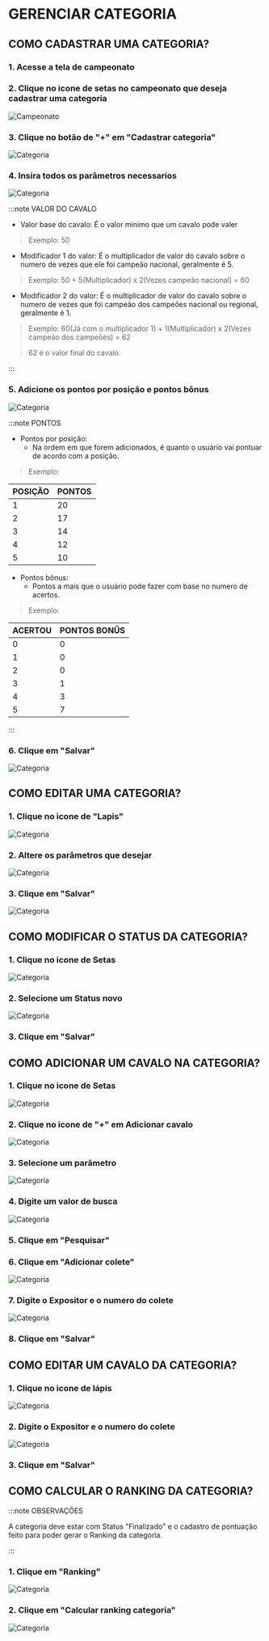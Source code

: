 # GERENCIAR CATEGORIA

## COMO CADASTRAR UMA CATEGORIA?

### 1. Acesse a tela de campeonato

### 2. Clique no icone de setas no campeonato que deseja cadastrar uma categoria

![Campeonato](/img/backoffice/campeonato9.png)

### 3. Clique no botão de "+" em "Cadastrar categoria"

![Categoria](/img/backoffice/categoria1.png)

### 4. Insira todos os parâmetros necessarios

![Categoria](/img/backoffice/categoria2.png)

:::note VALOR DO CAVALO

- Valor base do cavalo: É o valor minimo que um cavalo pode valer

> Exemplo: 50

- Modificador 1 do valor: É o multiplicador de valor do cavalo sobre o numero de vezes que ele foi campeão nacional, geralmente é 5.

> Exemplo: 50 + 5(Multiplicador) x 2(Vezes campeão nacional) = 60

- Modificador 2 do valor: É o multiplicador de valor do cavalo sobre o numero de vezes que foi campeão dos campeões nacional ou regional, geralmente é 1.

> Exemplo: 60(Já com o multiplicador 1) + 1(Multiplicador) x 2(Vezes campeão dos campeões) = 62
>
>62 é o valor final do cavalo.

:::

### 5. Adicione os pontos por posição e pontos bônus

![Categoria](/img/backoffice/categoria3.png)

:::note PONTOS

- Pontos por posição:
    - Na ordem em que forem adicionados, é quanto o usuário vai pontuar de acordo com a posição.

> Exemplo: 

| POSIÇÃO | PONTOS |
| ------- | ------ |
| 1 | 20 |
| 2 | 17 |
| 3 | 14 |
| 4 | 12 |
| 5 | 10 |

- Pontos bônus:
    - Pontos a mais que o usuário pode fazer com base no numero de acertos.

> Exemplo:

| ACERTOU | PONTOS BONÛS |
| ------- | ------------ |
| 0 | 0 |
| 1 | 0 |
| 2 | 0 |
| 3 | 1 |
| 4 | 3 |
| 5 | 7 |

:::

### 6. Clique em "Salvar"

![Categoria](/img/backoffice/categoria4.png)

## COMO EDITAR UMA CATEGORIA?

### 1. Clique no icone de "Lapis"

![Categoria](/img/backoffice/categoria5.png)

### 2. Altere os parâmetros que desejar

![Categoria](/img/backoffice/categoria6.png)

### 3. Clique em "Salvar"

![Categoria](/img/backoffice/categoria7.png)

## COMO MODIFICAR O STATUS DA CATEGORIA?

### 1. Clique no icone de Setas

![Categoria](/img/backoffice/categoria8.png)

### 2. Selecione um Status novo

![Categoria](/img/backoffice/categoria9.png)

### 3. Clique em "Salvar"

## COMO ADICIONAR UM CAVALO NA CATEGORIA?

### 1. Clique no icone de Setas

![Categoria](/img/backoffice/categoria8.png)

### 2. Clique no icone de "+" em Adicionar cavalo

![Categoria](/img/backoffice/categoria10.png)

### 3. Selecione um parâmetro

![Categoria](/img/backoffice/categoria11.png)

### 4. Digite um valor de busca

![Categoria](/img/backoffice/categoria12.png)

### 5. Clique em "Pesquisar"

### 6. Clique em "Adicionar colete"

![Categoria](/img/backoffice/categoria13.png)

### 7. Digite o Expositor e o numero do colete

![Categoria](/img/backoffice/categoria14.png)

### 8. Clique em "Salvar"

## COMO EDITAR UM CAVALO DA CATEGORIA?

### 1. Clique no icone de lápis

![Categoria](/img/backoffice/categoria15.png)

### 2. Digite o Expositor e o numero do colete

![Categoria](/img/backoffice/categoria14.png)

### 3. Clique em "Salvar"

## COMO CALCULAR O RANKING DA CATEGORIA?

:::note OBSERVAÇÕES

A categoria deve estar com Status "Finalizado" e o cadastro de pontuação feito para poder gerar o Ranking da categoria.

:::

### 1. Clique em "Ranking"

![Categoria](/img/backoffice/categoria16.png)

### 2. Clique em "Calcular ranking categoria"

![Categoria](/img/backoffice/categoria17.png)